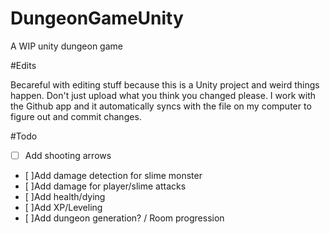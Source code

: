 # DungeonGameUnity
A WIP unity dungeon game

#Edits

Becareful with editing stuff because this is a Unity project and weird things happen. Don't just upload what you think you changed please. I work with the Github app and it automatically syncs with the file on my computer to figure out and commit changes. 

#Todo

- [ ] Add shooting arrows
- [ ]Add damage detection for slime monster
- [ ]Add damage for player/slime attacks
- [ ]Add health/dying
- [ ]Add XP/Leveling
- [ ]Add dungeon generation? / Room progression
